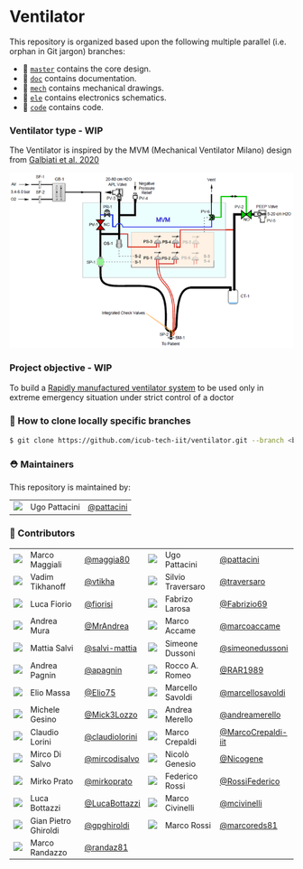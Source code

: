 Ventilator
==========

This repository is organized based upon the following multiple parallel (i.e. orphan in Git jargon) branches:
- 🔘 [`master`](../../tree/master) contains the core design.
- 🔘 [`doc`](../../tree/doc) contains documentation.
- 🔘 [`mech`](../../tree/mech) contains mechanical drawings.
- 🔘 [`ele`](../../tree/ele) contains electronics schematics.
- 🔘 [`code`](../../tree/code) contains code.

### Ventilator type - WIP
The Ventilator is inspired by the MVM (Mechanical Ventilator Milano) design from [Galbiati et al. 2020](https://arxiv.org/abs/2003.10405)

<p align="center">
  <img src="./assets/mvm-diagram.png"/>
</p>

### Project objective - WIP
To build a [Rapidly manufactured ventilator system](https://www.gov.uk/government/publications/coronavirus-covid-19-ventilator-supply-specification/rapidly-manufactured-ventilator-system-specification) to be used only in extreme emergency situation under strict control of a doctor    

### 🔽 How to clone locally specific branches
```sh
$ git clone https://github.com/icub-tech-iit/ventilator.git --branch <branch-name>
```

### ⛑ Maintainers
This repository is maintained by:

| | | |
|:---:|:---|:---|
| [<img src="https://github.com/pattacini.png" width="40">](https://github.com/pattacini) | Ugo Pattacini | [@pattacini](https://github.com/pattacini) |


### 👥 Contributors

| | | | | | |
|:---:|:---|:---|:---:|:---|:---|
| [<img src="https://github.com/maggia80.png" width="40">](https://github.com/maggia80) | Marco Maggiali | [@maggia80](https://github.com/maggia80) | [<img src="https://github.com/pattacini.png" width="40">](https://github.com/pattacini) | Ugo Pattacini | [@pattacini](https://github.com/pattacini) |
| [<img src="https://github.com/vtikha.png" width="40">](https://github.com/vtikha) | Vadim Tikhanoff | [@vtikha](https://github.com/vtikha) | [<img src="https://github.com/traversaro.png" width="40">](https://github.com/traversaro) | Silvio Traversaro | [@traversaro](https://github.com/traversaro) |
| [<img src="https://github.com/fiorisi.png" width="40">](https://github.com/fiorisi) | Luca Fiorio | [@fiorisi](https://github.com/fiorisi) | [<img src="https://github.com/Fabrizio69.png" width="40">](https://github.com/Fabrizio69) | Fabrizo Larosa | [@Fabrizio69](https://github.com/Fabrizio69) |
| [<img src="https://github.com/MrAndrea.png" width="40">](https://github.com/MrAndrea) | Andrea Mura | [@MrAndrea](https://github.com/MrAndrea) | [<img src="https://github.com/marcoaccame.png" width="40">](https://github.com/marcoaccame) | Marco Accame | [@marcoaccame](https://github.com/marcoaccame) |
| [<img src="https://github.com/salvi-mattia.png" width="40">](https://github.com/salvi-mattia) | Mattia Salvi | [@salvi-mattia](https://github.com/salvi-mattia) | [<img src="https://github.com/simeonedussoni.png" width="40">](https://github.com/simeonedussoni) | Simeone Dussoni | [@simeonedussoni](https://github.com/simeonedussoni) |
| [<img src="https://github.com/apagnin.png" width="40">](https://github.com/apagnin) | Andrea Pagnin | [@apagnin](https://github.com/apagnin) | [<img src="https://github.com/RAR1989.png" width="40">](https://github.com/RAR1989) | Rocco A. Romeo | [@RAR1989](https://github.com/RAR1989) |
| [<img src="https://github.com/Elio75.png" width="40">](https://github.com/Elio75) | Elio Massa | [@Elio75](https://github.com/Elio75) | [<img src="https://github.com/marcellosavoldi.png" width="40">](https://github.com/marcellosavoldi) | Marcello Savoldi | [@marcellosavoldi](https://github.com/marcellosavoldi) |
| [<img src="https://github.com/Mick3Lozzo.png" width="40">](https://github.com/Mick3Lozzo) | Michele Gesino | [@Mick3Lozzo](https://github.com/Mick3Lozzo) | [<img src="https://github.com/andreamerello.png" width="40">](https://github.com/andreamerello) | Andrea Merello | [@andreamerello](https://github.com/andreamerello) |
| [<img src="https://github.com/claudiolorini.png" width="40">](https://github.com/claudiolorini) | Claudio Lorini | [@claudiolorini](https://github.com/claudiolorini) | [<img src="https://github.com/MarcoCrepaldi-iit.png" width="40">](https://github.com/MarcoCrepaldi-iit) | Marco Crepaldi | [@MarcoCrepaldi-iit](https://github.com/MarcoCrepaldi-iit) |
| [<img src="https://github.com/mircodisalvo.png" width="40">](https://github.com/mircodisalvo) | Mirco Di Salvo | [@mircodisalvo](https://github.com/mircodisalvo) | [<img src="https://github.com/Nicogene.png" width="40">](https://github.com/Nicogene) | Nicolò Genesio | [@Nicogene](https://github.com/Nicogene) |
| [<img src="https://github.com/mirkoprato.png" width="40">](https://github.com/mirkoprato) | Mirko Prato | [@mirkoprato](https://github.com/mirkoprato) | [<img src="https://github.com/RossiFederico.png" width="40">](https://github.com/RossiFederico)  | Federico Rossi | [@RossiFederico](https://github.com/RossiFederico) |
| [<img src="https://github.com/LucaBottazzi.png" width="40">](https://github.com/LucaBottazzi) | Luca Bottazzi | [@LucaBottazzi](https://github.com/LucaBottazzi) | [<img src="https://github.com/mcivinelli.png" width="40">](https://github.com/mcivinelli) | Marco Civinelli | [@mcivinelli](https://github.com/mcivinelli) |
| [<img src="https://github.com/gpghiroldi.png" width="40">](https://github.com/gpghiroldi) | Gian Pietro Ghiroldi | [@gpghiroldi](https://github.com/gpghiroldi) | [<img src="https://github.com/marcoreds81.png" width="40">](https://github.com/marcoreds81) | Marco Rossi | [@marcoreds81](https://github.com/marcoreds81) |
| [<img src="https://github.com/randaz81.png" width="40">](https://github.com/randaz81) | Marco Randazzo | [@randaz81](https://github.com/randaz81) | | | |

